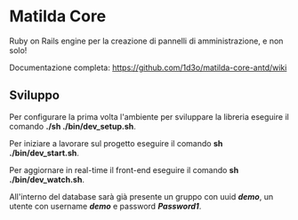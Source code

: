# Matilda Core

Ruby on Rails engine per la creazione di pannelli di amministrazione, e non solo!

Documentazione completa: <a href="https://github.com/1d3o/matilda-core-antd/wiki">https://github.com/1d3o/matilda-core-antd/wiki</a>

## Sviluppo

Per configurare la prima volta l'ambiente per sviluppare la libreria eseguire il comando **./sh ./bin/dev_setup.sh**.

Per iniziare a lavorare sul progetto eseguire il comando **sh ./bin/dev_start.sh**.

Per aggiornare in real-time il front-end eseguire il comando **sh ./bin/dev_watch.sh**.

All'interno del database sarà già presente un gruppo con uuid ***demo***, un utente con username ***demo*** e password ***Password1***.
